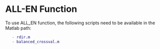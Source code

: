 # ALL-EN Function
To use ALL_EN function, the following scripts need to be available in the Matlab path:
```matlab
   - rdir.m
   - balanced_crossval.m
```
